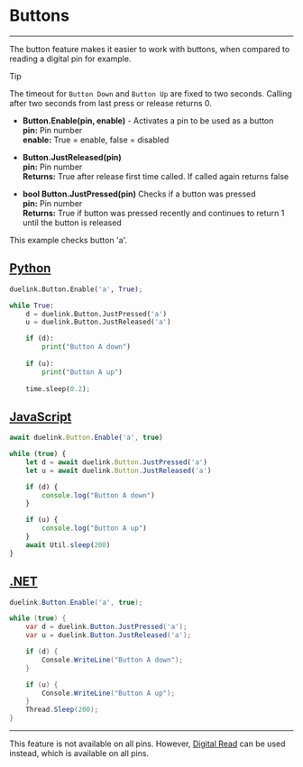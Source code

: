 # Buttons

---

The button feature makes it easier to work with buttons, when compared to reading a digital pin for example.

> [!TIP] 
> The timeout for `Button Down` and `Button Up` are fixed to two seconds. Calling after two seconds from last press or release returns 0.

- **Button.Enable(pin, enable)** - Activates a pin to be used as a button<br>
**pin:** Pin number<br>
**enable:** True = enable, false = disabled  <br>

- **Button.JustReleased(pin)** <br>
**pin:** Pin number<br>
**Returns:** True after release first time called. If called again returns false<br>

- **bool Button.JustPressed(pin)** Checks if a button was pressed<br>
**pin:** Pin number<br>
**Returns:** True if button was pressed recently and continues to return 1 until the button is released

This example checks button 'a'.

## [Python](#tab/py)

```py
duelink.Button.Enable('a', True);

while True:
    d = duelink.Button.JustPressed('a')
    u = duelink.Button.JustReleased('a')

    if (d):    
        print("Button A down")
    
    if (u):    
        print("Button A up")
    
    time.sleep(0.2);
```



## [JavaScript](#tab/js)
```js
await duelink.Button.Enable('a', true)

while (true) {
    let d = await duelink.Button.JustPressed('a')
    let u = await duelink.Button.JustReleased('a')

    if (d) {
        console.log("Button A down")
    }

    if (u) {
        console.log("Button A up")
    }
    await Util.sleep(200)
}
```

## [.NET](#tab/net)
```cs
duelink.Button.Enable('a', true);

while (true) {
    var d = duelink.Button.JustPressed('a');
    var u = duelink.Button.JustReleased('a');

    if (d) {
        Console.WriteLine("Button A down");
    }

    if (u) {
        Console.WriteLine("Button A up");
    }
    Thread.Sleep(200);
}
```
---

This feature is not available on all pins. However, [Digital Read](digital.md) can be used instead, which is available on all pins.

